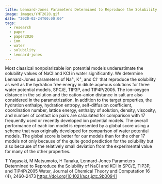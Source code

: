 ```yaml
---
title: Lennard-Jones Parameters Determined to Reproduce the Solubility of ions
image: images/YMT2020.gif
date: "2020-03-24T00:00:00"
tags:
  - research
  - paper
  - paper2020
  - ion
  - water
  - solubility
  - lennard-jones
---
```

<!-- # YMT2020 -->


Most classical nonpolarizable ion potential models underestimate the solubility values of NaCl and KCl in water significantly. We determine Lennard-Jones parameters of Na<sup>+</sup>, K<sup>+</sup>, and Cl<sup>-</sup> that reproduce the solubility as well as the hydration free energy in dilute aqueous solutions for three water potential models, SPC/E, TIP3P, and TIP4P/2005. The ion–oxygen distance in the solution and the cation–anion distance in salt are also considered in the parametrization. In addition to the target properties, the hydration enthalpy, hydration entropy, self-diffusion coefficient, coordination number, lattice energy, enthalpy of solution, density, viscosity, and number of contact ion pairs are calculated for comparison with 17 frequently used or recently developed ion potential models. The overall performance of each ion model is represented by a global score using a scheme that was originally developed for comparison of water potential models. The global score is better for our models than for the other 17 models not only because of the quite good prediction for the solubility but also because of the relatively small deviation from the experimental value for many of the other properties.

T Yagasaki, M Matsumoto, H Tanaka, Lennard-Jones Parameters Determined to Reproduce the Solubility of NaCl and KCl in SPC/E, TIP3P, and TIP4P/2005 Water, Journal of Chemical Theory and Computation 16 (4), 2460-2473 https://doi.org/10.1021/acs.jctc.9b00941

